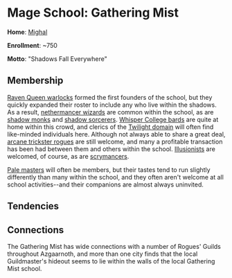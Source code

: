 # Mage School: Gathering Mist
**Home**: [Mighal](/Cities/Mighal.md)

**Enrollment**: ~750

**Motto**: "Shadows Fall Everywhere"

## Membership
[Raven Queen warlocks](/Classes/Warlock/RavenQueen.md) formed the first founders of the school, but they quickly expanded their roster to include any who live within the shadows. As a result, [nethermancer wizards](/Classes/Wizard/Nethermancy.md) are common within the school, as are [shadow monks](/Classes/Monk/Shadow.md) and [shadow sorcerers](/Classes/Sorcerer/Shadow.md). [Whisper College bards](/Classes/Bard/Whispers.md) are quite at home within this crowd, and clerics of the [Twilight domain](/Classes/Cleric/Twilight.md) will often find like-minded individuals here. Although not always able to share a great deal, [arcane trickster rogues](/Classes/Rogue/ArcaneTrickster.md) are still welcome, and many a profitable transaction has been had between them and others within the school. [Illusionists](/Classes/Wizard/Illusion.md) are welcomed, of course, as are [scrymancers](/Classes/Wizard/Scrymancy.md).

[Pale masters](/Classes/PaleMaster.md) will often be members, but their tastes tend to run slightly differently than many within the school, and they often aren't welcome at all school activities--and their companions are almost always uninvited.

## Tendencies

## Connections
The Gathering Mist has wide connections with a number of Rogues' Guilds throughout Azgaarnoth, and more than one city finds that the local Guildmaster's hideout seems to lie within the walls of the local Gathering Mist school.

